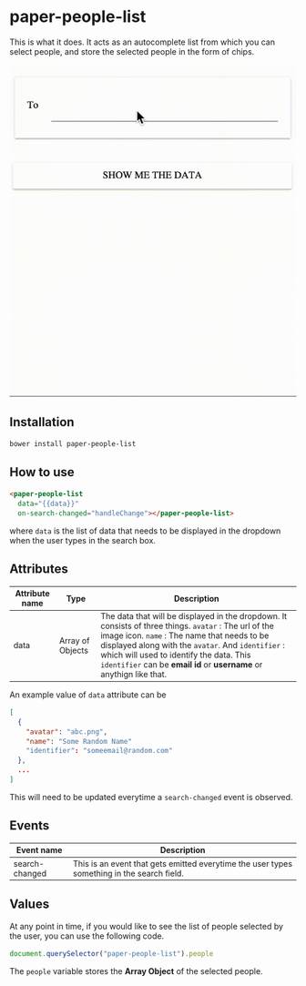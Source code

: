 # paper-people-list

This is what it does. It acts as an autocomplete list from which you can select people, and store the selected people in the form of chips.

![Screenshot](screenshot.gif)

## Installation

```shell
bower install paper-people-list
```

## How to use

```html
<paper-people-list
  data="{{data}}"
  on-search-changed="handleChange"></paper-people-list>
```
where `data` is the list of data that needs to be displayed in the dropdown when the user types in the search box.

## Attributes

| Attribute name | Type | Description |
|----------------|------|-------------|
| data | Array of Objects | The data that will be displayed in the dropdown. It consists of three things. `avatar` : The url of the image icon. `name` : The name that needs to be displayed along with the `avatar`. And `identifier` : which will used to identify the data. This `identifier` can be **email id** or **username** or anythign like that. | 

An example value of `data` attribute can be

```json
[
  {
    "avatar": "abc.png",
    "name": "Some Random Name"
	"identifier": "someemail@random.com"
  },
  ...
]
```

This will need to be updated everytime a `search-changed` event is observed.

## Events

| Event name | Description |
|------------|-------------|
| search-changed | This is an event that gets emitted everytime the user types something in the search field. |

## Values

At any point in time, if you would like to see the list of people selected by the user, you can use the following code.
```javascript
document.querySelector("paper-people-list").people
```

The `people` variable stores the **Array Object** of the selected people.